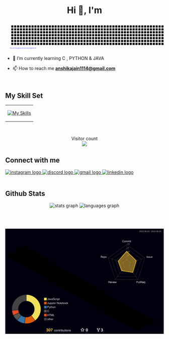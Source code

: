   <h1 align="center">Hi 👋, I'm</h1>
<div align="center">

![gitartwork](gitartwork.svg)
</div>  


  
- 🌱 I’m currently learning C , PYTHON & JAVA 

- 📫 How to reach me **anshikajain1114@gmail.com**
  

<br/>  


## My Skill Set 
<div align="left">
<table><tr><td>

[![My Skills](https://skillicons.dev/icons?i=js,html,css,c,cpp,python,react,yarn,gcp,git,github,materialui&perline=6)](https://skillicons.dev)
<div/>




</td></tr></table>  

<br/>  

<p align="center"> 
  Visitor count<br>
  <img src="https://profile-counter.glitch.me/jain-anshika/count.svg" />
</p>

## Connect with me  
<div align="left">
  <a href="https://www.instagram.com/jain_anshika__" target="_blank">
    <img src="https://img.shields.io/static/v1?message=Instagram&logo=instagram&label=&color=E4405F&logoColor=white&labelColor=&style=for-the-badge" height="35" alt="instagram logo"  />
  </a>
  <a href="https://discord.com/anshika_jain" target="_blank">
    <img src="https://img.shields.io/static/v1?message=Discord&logo=discord&label=&color=7289DA&logoColor=white&labelColor=&style=for-the-badge" height="35" alt="discord logo"  />
  </a>
  <a href="https://mail.google.com/anshikajain1114@gmail.com" target="_blank">
    <img src="https://img.shields.io/static/v1?message=Gmail&logo=gmail&label=&color=D14836&logoColor=white&labelColor=&style=for-the-badge" height="35" alt="gmail logo"  />
  </a>
  <a href="https://www.linkedin.com/in/anshika-jain-85a638255/" target="_blank">
    <img src="https://img.shields.io/static/v1?message=LinkedIn&logo=linkedin&label=&color=0077B5&logoColor=white&labelColor=&style=for-the-badge" height="35" alt="linkedin logo"  />
  </a>
</div> 
  

<br/>  


## Github Stats  
<div align="center">
  <img src="https://github-readme-stats.vercel.app/api?username=jain-anshika&hide_title=false&hide_rank=false&show_icons=true&include_all_commits=true&count_private=true&disable_animations=false&theme=dracula&locale=en&hide_border=false" height="150" alt="stats graph"  />
  <img src="https://github-readme-stats.vercel.app/api/top-langs?username=jain-anshika&locale=en&hide_title=false&layout=compact&card_width=320&langs_count=5&theme=dracula&hide_border=false" height="150" alt="languages graph"  />
</div>
<br/>  

  
<br/>  


<br />


![](./profile-3d-contrib/profile-night-rainbow.svg)
